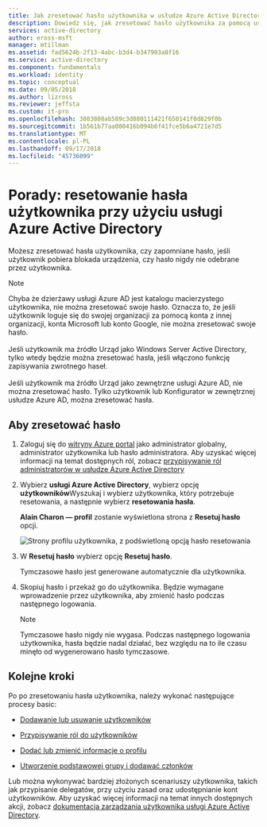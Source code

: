 ```yaml
---
title: Jak zresetować hasło użytkownika w usłudze Azure Active Directory | Dokumentacja firmy Microsoft
description: Dowiedz się, jak zresetować hasło użytkownika za pomocą usługi Azure Active Directory.
services: active-directory
author: eross-msft
manager: mtillman
ms.assetid: fad5624b-2f13-4abc-b3d4-b347903a8f16
ms.service: active-directory
ms.component: fundamentals
ms.workload: identity
ms.topic: conceptual
ms.date: 09/05/2018
ms.author: lizross
ms.reviewer: jeffsta
ms.custom: it-pro
ms.openlocfilehash: 3803808ab589c3d880111421f650141f0d829f0b
ms.sourcegitcommit: 1b561b77aa080416b094b6f41fce5b6a4721e7d5
ms.translationtype: MT
ms.contentlocale: pl-PL
ms.lasthandoff: 09/17/2018
ms.locfileid: "45736099"
---
```

# <a name="how-to-reset-a-users-password-using-azure-active-directory"></a>Porady: resetowanie hasła użytkownika przy użyciu usługi Azure Active Directory
Możesz zresetować hasła użytkownika, czy zapomniane hasło, jeśli użytkownik pobiera blokada urządzenia, czy hasło nigdy nie odebrane przez użytkownika.

>[!Note]
>Chyba że dzierżawy usługi Azure AD jest katalogu macierzystego użytkownika, nie można zresetować swoje hasło. Oznacza to, że jeśli użytkownik loguje się do swojej organizacji za pomocą konta z innej organizacji, konta Microsoft lub konto Google, nie można zresetować swoje hasło.<br><br>Jeśli użytkownik ma źródło Urząd jako Windows Server Active Directory, tylko wtedy będzie można zresetować hasła, jeśli włączono funkcję zapisywania zwrotnego haseł.<br><br>Jeśli użytkownik ma źródło Urząd jako zewnętrzne usługi Azure AD, nie można zresetować hasło. Tylko użytkownik lub Konfigurator w zewnętrznej usłudze Azure AD, można zresetować hasła.

## <a name="to-reset-a-password"></a>Aby zresetować hasło

1. Zaloguj się do [witryny Azure portal](https://portal.azure.com/) jako administrator globalny, administrator użytkownika lub hasło administratora. Aby uzyskać więcej informacji na temat dostępnych ról, zobacz [przypisywanie ról administratorów w usłudze Azure Active Directory](../users-groups-roles/directory-assign-admin-roles.md#available-roles)

2. Wybierz **usługi Azure Active Directory**, wybierz opcję **użytkowników**Wyszukaj i wybierz użytkownika, który potrzebuje resetowania, a następnie wybierz **resetowania hasła**.

    **Alain Charon — profil** zostanie wyświetlona strona z **Resetuj hasło** opcji.

    ![Strony profilu użytkownika, z podświetloną opcją hasło resetowania](media/active-directory-users-reset-password-azure-portal/user-profile-reset-password-link.png)

3. W **Resetuj hasło** wybierz opcję **Resetuj hasło**.

    Tymczasowe hasło jest generowane automatycznie dla użytkownika.

4. Skopiuj hasło i przekaż go do użytkownika. Będzie wymagane wprowadzenie przez użytkownika, aby zmienić hasło podczas następnego logowania.

    >[!Note]
    >Tymczasowe hasło nigdy nie wygasa. Podczas następnego logowania użytkownika, hasła będzie nadal działać, bez względu na to ile czasu minęło od wygenerowano hasło tymczasowe.

## <a name="next-steps"></a>Kolejne kroki
Po po zresetowaniu hasła użytkownika, należy wykonać następujące procesy basic:

- [Dodawanie lub usuwanie użytkowników](add-users-azure-active-directory.md)

- [Przypisywanie ról do użytkowników](active-directory-users-assign-role-azure-portal.md)

- [Dodać lub zmienić informacje o profilu](active-directory-users-profile-azure-portal.md)

- [Utworzenie podstawowej grupy i dodawać członków](active-directory-groups-create-azure-portal.md)

Lub można wykonywać bardziej złożonych scenariuszy użytkownika, takich jak przypisanie delegatów, przy użyciu zasad oraz udostępnianie kont użytkowników. Aby uzyskać więcej informacji na temat innych dostępnych akcji, zobacz [dokumentacja zarządzania użytkownika usługi Azure Active Directory](../users-groups-roles/index.yml).
